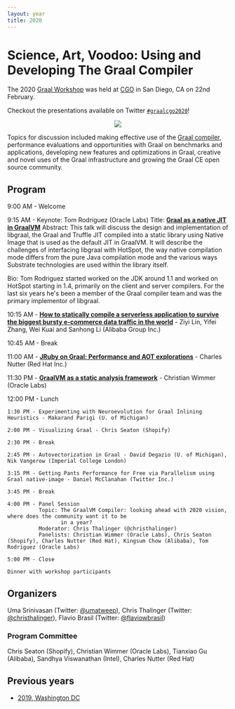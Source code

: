 ```yaml
---
layout: year
title: 2020
---
```


# Science, Art, Voodoo: Using and Developing The Graal Compiler
The 2020 [Graal Workshop](/) was held at [CGO](http://cgo.org/cgo2020/) in
San Diego, CA on 22nd February.

Checkout the presentations available on Twitter [`#graalcgo2020`](https://twitter.com/search?q=%23graalcgo2020&src=typd)!

<p style="text-align: center">
<img src="graalcgo2020.jpeg" class="rounded img-fluid" style="max-width: 100%" />
</p>


Topics for discussion included making effective use of the [Graal
compiler](https://github.com/oracle/graal), performance evaluations and
opportunities with Graal on benchmarks and applications, developing new
features and optimizations in Graal, creative and novel uses of the Graal
infrastructure and growing the Graal CE open source community.



## Program 
9:00 AM - Welcome

9:15 AM - Keynote:  Tom Rodriguez (Oracle Labs)
Title:    **[Graal as a native JIT in GraalVM](Graal_Workshop_libgraal.pdf)**
Abstract: This talk will discuss the design and implementation of libgraal, the
                    Graal and Truffle JIT compiled into a static library using Native Image
                    that is used as the default JIT in GraalVM. It will describe the
                    challenges of interfacing libgraal with HotSpot, the way native
                    compilation mode differs from the pure Java compilation mode and the
                    various ways Substrate technologies are used within the library itself.
										
Bio:  Tom Rodriguez started worked on the JDK around 1.1 and worked on HotSpot
                    starting in 1.4, primarily on the client and server compilers.  For the
                    last six years he's been a member of the Graal compiler team and was the
                    primary implementor of libgraal.

10:15 AM - **[How to statically compile a serverless application to survive the biggest bursty e-commerce data traffic 
               in the world](GraalWorkshop_cgo2020_how_to_static.pdf)** - Ziyi Lin, Yifei Zhang, Wei Kuai and Sanhong Li (Alibaba Group Inc.)

10:45 AM - Break

11:00 AM - **[JRuby on Graal: Performance and AOT explorations](CGO_GraalVM_Workshop_JRuby.pdf)** - Charles Nutter (Red Hat Inc.)

11:30 PM - **[GraalVM as a static analysis framework](2020-02-22_Static_Analysis_CGO_workshop.pdf)** - Christian Wimmer (Oracle Labs)

12:00 PM - Lunch

    1:30 PM - Experimenting with Neuroevolution for Graal Inlining Heuristics - Makarand Parigi (U. of Michigan)

    2:00 PM - Visualizing Graal - Chris Seaton (Shopify)

    2:30 PM - Break

    2:45 PM - Autovectorization in Graal - David Degazio (U. of Michigan), Nik Vangerow (Imperial College London)

    3:15 PM - Getting Pants Performance for Free via Parallelism using Graal native-image - Daniel McClanahan (Twitter Inc.)

    3:45 PM - Break

    4:00 PM - Panel Session
              Topic: The GraalVM Compiler: looking ahead with 2020 vision, where does the community want it to be 
                     in a year?
              Moderator: Chris Thalinger (@christhalinger)
              Panelists: Christian Wimmer (Oracle Labs), Chris Seaton (Shopify), Charles Nutter (Red Hat), Kingsum Chow (Alibaba), Tom Rodriguez (Oracle Labs)

    5:00 PM - Close
    
    Dinner with workshop participants 

## Organizers

Uma Srinivasan (Twitter: [@umatweep](https://twitter.com/umatweep)), Chris Thalinger (Twitter: [@christhalinger](https://twitter.com/christhalinger)), Flavio Brasil (Twitter: [@flaviowbrasil](https://twitter.com/flaviowbrasil))

### Program Committee

Chris Seaton (Shopify), Christian Wimmer (Oracle Labs), Tianxiao Gu (Alibaba), Sandhya Viswanathan (Intel), Charles Nutter (Red Hat)

## Previous years

* [2019, Washington DC](../2019/)
